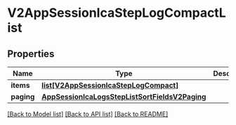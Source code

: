 # V2AppSessionIcaStepLogCompactList

## Properties
Name | Type | Description | Notes
------------ | ------------- | ------------- | -------------
**items** | [**list[V2AppSessionIcaStepLogCompact]**](V2AppSessionIcaStepLogCompact.md) |  | 
**paging** | [**AppSessionIcaLogsStepListSortFieldsV2Paging**](AppSessionIcaLogsStepListSortFieldsV2Paging.md) |  | 

[[Back to Model list]](../README.md#documentation-for-models) [[Back to API list]](../README.md#documentation-for-api-endpoints) [[Back to README]](../README.md)

